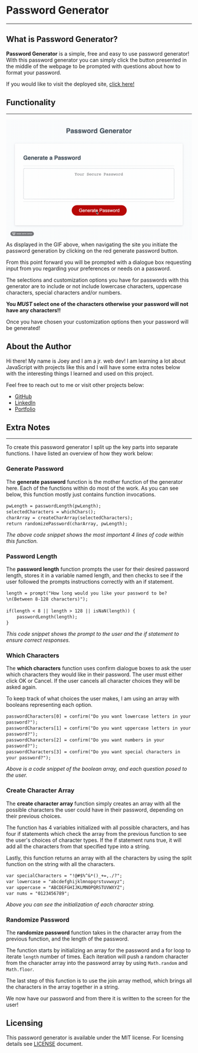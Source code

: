 # **Password Generator**

---

## **What is Password Generator?**
**Password Generator** is a simple, free and easy to use password generator! With this password generator you can simply click the button presented in the middle of the webpage to be prompted with questions about how to format your password.

If you would like to visit the deployed site, [click here!](https://coderbennett.github.io/password-generator/)

## **Functionality**

---

![Visual representation of how the site works](functionality.gif)
As displayed in the GIF above, when navigating the site you initiate the password generation by clicking on the red generate password button.

From this point forward you will be prompted with a dialogue box requesting input from you regarding your preferences or needs on a password. 

The selections and customization options you have for passwords with this generator are to include or not include lowercase characters, uppercase characters, special characters and/or numbers.

**You *MUST* select one of the characters otherwise your password will not have any characters!!**

Once you have chosen your customization options then your password will be generated!

## **About the Author**
Hi there! My name is Joey and I am a jr. web dev! I am learning a lot about JavaScript with projects like this and I will have some extra notes below with the interesting things I learned and used on this project.

Feel free to reach out to me or visit other projects below:
* [GitHub](https://github.com/coderbennett)
* [LinkedIn](https://www.linkedin.com/in/joey-bennett-jkb/)
* [Portfolio](https://coderbennett.github.io/portfolio-flat/)

## **Extra Notes**

---

To create this password generator I split up the key parts into separate functions. I have listed an overview of how they work below:

### **Generate Password**
The **generate password** function is the mother function of the generator here. Each of the functions within do most of the work. As you can see below, this function mostly just contains function invocations.

    pwLength = passwordLength(pwLength);
    selectedCharacters = whichChars();
    charArray = createCharArray(selectedCharacters);
    return randomizePassword(charArray, pwLength);

*The above code snippet shows the most important 4 lines of code within this function.*

### **Password Length**
The **password length** function prompts the user for their desired password length, stores it in a variable named length, and then checks to see if the user followed the prompts instructions correctly with an if statement.

    length = prompt("How long would you like your password to be? \n(Between 8-128 characters)");

    if(length < 8 || length > 128 || isNaN(length)) {
        passwordLength(length);
    } 

*This code snippet shows the prompt to the user and the if statement to ensure correct responses.*

### **Which Characters**
The **which characters** function uses confirm dialogue boxes to ask the user which characters they would like in their password. The user must either click OK or Cancel. If the user cancels all character choices they will be asked again.

To keep track of what choices the user makes, I am using an array with booleans representing each option.

    passwordCharacters[0] = confirm("Do you want lowercase letters in your password?");
    passwordCharacters[1] = confirm("Do you want uppercase letters in your password?");
    passwordCharacters[2] = confirm("Do you want numbers in your password?");
    passwordCharacters[3] = confirm("Do you want special characters in your password?");

*Above is a code snippet of the boolean array, and each question posed to the user.*

### **Create Character Array**
The **create character array** function simply creates an array with all the possible characters the user could have in their password, depending on their previous choices.

The function has 4 variables initialized with all possible characters, and has four if statements which check the array from the previous function to see the user's choices of character types. If the if statement runs true, it will add all the characters from that specified type into a string.

Lastly, this function returns an array with all the characters by using the split function on the string with all the characters.

    var specialCharacters = "!@#$%^&*()_+=,./?";
    var lowercase = "abcdefghijklmnopqrstuvwxyz";
    var uppercase = "ABCDEFGHIJKLMNOPQRSTUVWXYZ";
    var nums = "0123456789";

*Above you can see the initialization of each character string.*

### **Randomize Password**
The **randomize password** function takes in the character array from the previous function, and the length of the password.

The function starts by initializing an array for the password and a for loop to iterate <code>length</code> number of times. Each iteration will push a random character from the character array into the password array by using <code>Math.random</code> and <code>Math.floor</code>.

The last step of this function is to use the join array method, which brings all the characters in the array together in a string.

We now have our password and from there it is written to the screen for the user!

## **Licensing**
This password generator is available under the MIT license. For licensing details see [LICENSE](LICENSE.txt) document.